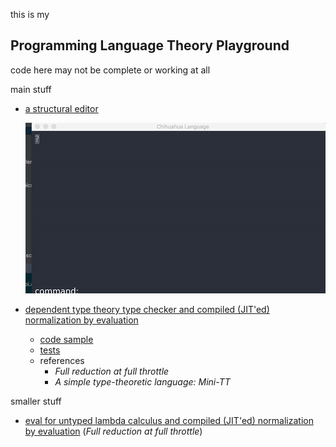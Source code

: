 
this is my

## Programming Language Theory Playground


code here may not be complete or working at all


main stuff
* [a structural editor](gifs/editor)

   ![editor](gifs/editor/Mar-03-2017%2019-27-40.gif)
* [dependent type theory type checker and compiled (JIT'ed) normalization by evaluation](common/src/main/scala/TypeCheck.scala)
    * [code sample](blob/master/library/prelude.edt)
    * [tests](blob/master/common/src/main/scala/TypeCheck.scala#L973)
    * references
        * *Full reduction at full throttle*
        * *A simple type-theoretic language: Mini-TT*

smaller stuff
* [eval for untyped lambda calculus and compiled (JIT'ed) normalization by evaluation](common/src/main/scala/UntypedLambdaCalculus.scala) (*Full reduction at full throttle*)
